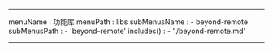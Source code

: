 ---

menuName : 功能库
menuPath : libs
subMenusName : 
    - beyond-remote
subMenusPath : 
    - 'beyond-remote'
includes() : 
    - './beyond-remote.md'

---